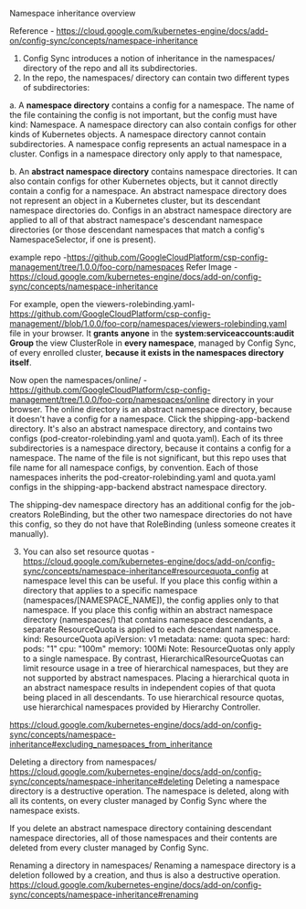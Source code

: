Namespace inheritance overview

Reference - https://cloud.google.com/kubernetes-engine/docs/add-on/config-sync/concepts/namespace-inheritance
1. Config Sync introduces a notion of inheritance in the namespaces/ directory of the repo and all its subdirectories.
2. In the repo, the namespaces/ directory can contain two different types of subdirectories:

a. A **namespace directory** contains a config for a namespace. 
  The name of the file containing the config is not important, but the config must have kind: Namespace. 
  A namespace directory can also contain configs for other kinds of Kubernetes objects. 
  A namespace directory cannot contain subdirectories. 
  A namespace config represents an actual namespace in a cluster.
  Configs in a namespace directory only apply to that namespace,

b. An **abstract namespace directory** contains namespace directories. 
  It can also contain configs for other Kubernetes objects, but it cannot directly contain a config for a namespace.
  An abstract namespace directory does not represent an object in a Kubernetes cluster, but its descendant namespace directories do.
  Configs in an abstract namespace directory are applied to all of that abstract namespace's descendant namespace directories (or those descendant namespaces that match a config's NamespaceSelector, if one is present).

example repo -https://github.com/GoogleCloudPlatform/csp-config-management/tree/1.0.0/foo-corp/namespaces
Refer Image - https://cloud.google.com/kubernetes-engine/docs/add-on/config-sync/concepts/namespace-inheritance

For example, open the viewers-rolebinding.yaml-https://github.com/GoogleCloudPlatform/csp-config-management//blob/1.0.0/foo-corp/namespaces/viewers-rolebinding.yaml file in your browser. It **grants** **anyone** in the **system:serviceaccounts:audit Group** the view ClusterRole in **every namespace**, managed by Config Sync, of every enrolled cluster, **because it exists in the namespaces directory itself**.

Now open the namespaces/online/ - https://github.com/GoogleCloudPlatform/csp-config-management/tree/1.0.0/foo-corp/namespaces/online directory in your browser. The online directory is an abstract namespace directory, because it doesn't have a config for a namespace. Click the shipping-app-backend directory. It's also an abstract namespace directory, and contains two configs (pod-creator-rolebinding.yaml and quota.yaml). Each of its three subdirectories is a namespace directory, because it contains a config for a namespace. The name of the file is not significant, but this repo uses that file name for all namespace configs, by convention. Each of those namespaces inherits the pod-creator-rolebinding.yaml and quota.yaml configs in the shipping-app-backend abstract namespace directory.

The shipping-dev namespace directory has an additional config for the job-creators RoleBinding, but the other two namespace directories do not have this config, so they do not have that RoleBinding (unless someone creates it manually).

3. You can also set resource quotas - https://cloud.google.com/kubernetes-engine/docs/add-on/config-sync/concepts/namespace-inheritance#resourcequota_config
at namespace level this can be useful.
If you place this config within a directory that applies to a specific namespace (namespaces/[NAMESPACE_NAME]), the config applies only to that namespace. If you place this config within an abstract namespace directory (namespaces/) that contains namespace descendants, a separate ResourceQuota is applied to each descendant namespace.
kind: ResourceQuota
apiVersion: v1
metadata:
  name: quota
spec:
  hard:
    pods: "1"
    cpu: "100m"
    memory: 100Mi
Note: ResourceQuotas only apply to a single namespace. By contrast, HierarchicalResourceQuotas can limit resource usage in a tree of hierarchical namespaces, but they are not supported by abstract namespaces. Placing a hierarchical quota in an abstract namespace results in independent copies of that quota being placed in all descendants. To use hierarchical resource quotas, use hierarchical namespaces provided by Hierarchy Controller.


https://cloud.google.com/kubernetes-engine/docs/add-on/config-sync/concepts/namespace-inheritance#excluding_namespaces_from_inheritance

Deleting a directory from namespaces/
https://cloud.google.com/kubernetes-engine/docs/add-on/config-sync/concepts/namespace-inheritance#deleting
Deleting a namespace directory is a destructive operation. The namespace is deleted, along with all its contents, on every cluster managed by Config Sync where the namespace exists.

If you delete an abstract namespace directory containing descendant namespace directories, all of those namespaces and their contents are deleted from every cluster managed by Config Sync.

Renaming a directory in namespaces/
Renaming a namespace directory is a deletion followed by a creation, and thus is also a destructive operation.
https://cloud.google.com/kubernetes-engine/docs/add-on/config-sync/concepts/namespace-inheritance#renaming
